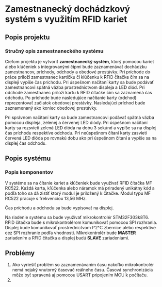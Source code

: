 # Zamestnanecký dochádzkový systém s využitím RFID kariet

## Popis projektu
### Stručný opis zamestnaneckého systému
Cieľom projektu je vytvoriť **zamestnanecký systém**, ktorý pomocou kariet alebo klúčeniek s integrovanými čipmi bude zaznamenávať dochádzku zamestnancov, príchody, odchody a obedové prestávky.
Pri príchode do práce priloží zamestnanec kartičku či klúčenku k RFID čítačke čím sa na displeji vypíše čas príchodu. Pri úspešnom načítaní karty sa bude podávať zamestnancovi spätná väzba prostredníctvom displeja a LED diód. Pri odchode zamestnanec priloží kartu k RFID čítačke čim sa zaznamená čas odchodu. Po príchode bude nasledujúce načítanie karty (odchod) reprezentovať začiatok obedovej prestávky. Nasledujúci príchod bude zaznamenaný ako koniec obedovej prestávky.

Pri správnom načítaní karty sa bude zamestnancovi podávať spätná väzba pomocou displeja, zelenej a červenej LED diódy. Pri úspešnom načítaní karty sa rozsvieti zelená LED dióda na dobu 3 sekúnd a vypíše sa na displej čas príchodu respektíve odchodu. Pri neúspešnom čítaní karty zasvieti červená LED dióda po rovnakú dobu ako pri úspešnom čítaní a vypíše sa na displej čas odchodu.

## Popis systému
### Popis komponentov
V systéme sa na čítanie kariet a klúčeniek bude využívať RFID čítačka MF RC522. Každá karta, kľúčenka alebo náramok má priradený unikátny kód a podľa toho sa dá zistiť ktorý modul je priložený k čítačke. Modul typu MF RC522 pracuje s frekvenciou 13,56 MHz.

Čas príchodu a odchodu sa bude vypisovať na displej.

Na riadenie systému sa bude využívať mikrokontrolér STM32F303k8T6. RFID čítačka bude s mikrokontrolérom komunikovať pomocou SPI rozhrania. Displej bude komunikovať prostredníctvom I^2^C zbernice alebo respektíve cez SPI rozhranie podľa vhodnosti.
Mikrokontrolér bude **MASTER** zariadením a RFID čítačka a displej budú **SLAVE** zariadeniami.

## Problémy

1. Ako vyriešiť problém so zaznamenávaním času nakoľko mikrokontrolér nemá nejaký vnutorný časovač reálneho času. Časová synchronizácia môže byť spravená aj pomocou USART pripojením MCU k počítaču.
2. 
